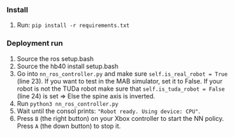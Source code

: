 ### Install
1. Run: ```pip install -r requirements.txt```

### Deployment run
1. Source the ros setup.bash
2. Source the hb40 install setup.bash
3. Go into ```nn_ros_controller.py``` and make sure ```self.is_real_robot = True``` (line 23). If you want to test in the MAB simulator, set it to False. If your robot is not the TUDa robot make sure that ```self.is_tuda_robot = False``` (line 24) is set => Else the spine axis is inverted.
4. Run ```python3 nn_ros_controller.py```
5. Wait until the consol prints: ```"Robot ready. Using device: CPU"```.
6. Press ```B``` (the right button) on your Xbox controller to start the NN policy. Press ```A``` (the down button) to stop it.
